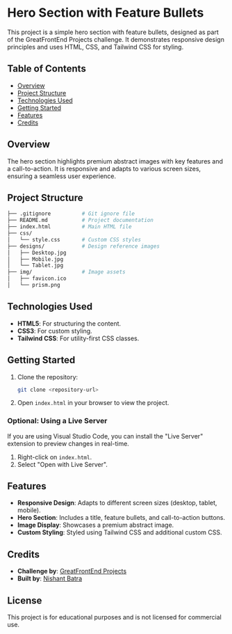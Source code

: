 # Hero Section with Feature Bullets

This project is a simple hero section with feature bullets, designed as part of the GreatFrontEnd Projects challenge. It demonstrates responsive design principles and uses HTML, CSS, and Tailwind CSS for styling.

## Table of Contents

- [Overview](#overview)
- [Project Structure](#project-structure)
- [Technologies Used](#technologies-used)
- [Getting Started](#getting-started)
- [Features](#features)
- [Credits](#credits)

## Overview

The hero section highlights premium abstract images with key features and a call-to-action. It is responsive and adapts to various screen sizes, ensuring a seamless user experience.

## Project Structure

```bash
├── .gitignore          # Git ignore file
├── README.md           # Project documentation
├── index.html          # Main HTML file
├── css/
│   └── style.css       # Custom CSS styles
├── designs/            # Design reference images
│   ├── Desktop.jpg
│   ├── Mobile.jpg
│   └── Tablet.jpg
├── img/                # Image assets
│   ├── favicon.ico
│   └── prism.png
```

## Technologies Used

- **HTML5**: For structuring the content.
- **CSS3**: For custom styling.
- **Tailwind CSS**: For utility-first CSS classes.

## Getting Started

1. Clone the repository:
   ```bash
   git clone <repository-url>
   ```
2. Open `index.html` in your browser to view the project.

### Optional: Using a Live Server

If you are using Visual Studio Code, you can install the "Live Server" extension to preview changes in real-time.

1. Right-click on `index.html`.
2. Select "Open with Live Server".

## Features

- **Responsive Design**: Adapts to different screen sizes (desktop, tablet, mobile).
- **Hero Section**: Includes a title, feature bullets, and call-to-action buttons.
- **Image Display**: Showcases a premium abstract image.
- **Custom Styling**: Styled using Tailwind CSS and additional custom CSS.

## Credits

- **Challenge by**: [GreatFrontEnd Projects](https://www.greatfrontend.com/projects?ref=challenges)
- **Built by**: [Nishant Batra](https://www.greatfrontend.com/u/your_username)

## License

This project is for educational purposes and is not licensed for commercial use.
